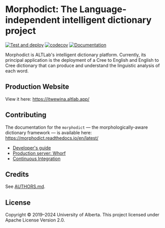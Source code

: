 # Morphodict: The Language-independent intelligent dictionary project

[![Test and deploy](https://github.com/UAlbertaALTLab/morphodict/workflows/Test%20and%20deploy/badge.svg)](https://github.com/UAlbertaALTLab/morphodict/actions?query=workflow%3A%22Test+and+deploy%22)
[![codecov](https://codecov.io/gh/UAlbertaALTLab/morphodict/branch/main/graph/badge.svg)](https://codecov.io/gh/UAlbertaALTLab/morphodict)
[![Documentation](https://readthedocs.org/projects/morphodict/badge/?version=latest)](https://morphodict.readthedocs.io/en/latest/?badge=latest)

Morphodict is ALTLab's intelligent dictionary platform.
Currently, its principal application is the deployment of 
a Cree to English and English to Cree dictionary that can produce and
understand the linguistic analysis of each word.


Production Website
------------------

View it here: <https://itwewina.altlab.app/>


Contributing
------------

The documentation for the `morphodict` — the morphologically-aware
dictionary framework — is available here: https://morphodict.readthedocs.io/en/latest/

 - [Developer's guide](./docs/developers-guide.md)
 - [Production server: Whorf](./docs/production-on-whorf.md)
 - [Continuous Integration](./docs/ci.md)

Credits
-------

See [AUTHORS.md](./AUTHORS.md).

License
-------

Copyright © 2019–2024 University of Alberta. This project licensed under Apache License Version 2.0.
